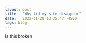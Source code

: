 ```yaml
---
layout: post
title:  "Why did my site disappear"
date:   2022-01-29 13:35:47 -0500
tags: blog
---
```

Is this broken